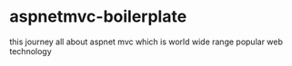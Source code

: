 # aspnetmvc-boilerplate
this journey all about aspnet mvc which is world wide range popular web technology
